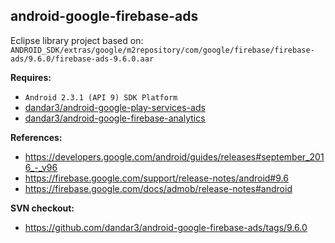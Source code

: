 ## android-google-firebase-ads

Eclipse library project based on:<br/>
`ANDROID_SDK/extras/google/m2repository/com/google/firebase/firebase-ads/9.6.0/firebase-ads-9.6.0.aar`

**Requires:**
- `Android 2.3.1 (API 9) SDK Platform`
- [dandar3/android-google-play-services-ads](https://github.com/dandar3/android-google-play-services-ads)
- [dandar3/android-google-firebase-analytics](https://github.com/dandar3/android-google-firebase-analytics)

**References:**
- https://developers.google.com/android/guides/releases#september_2016_-_v96
- https://firebase.google.com/support/release-notes/android#9.6
- https://firebase.google.com/docs/admob/release-notes#android

**SVN checkout:**
- https://github.com/dandar3/android-google-firebase-ads/tags/9.6.0
